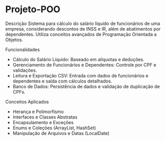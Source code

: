 # Projeto-POO

Descrição
Sistema para cálculo do salário líquido de funcionários de uma empresa, considerando descontos de INSS e IR, 
além de abatimentos por dependentes. Utiliza conceitos avançados de Programação Orientada a Objetos.

Funcionalidades
- Cálculo do Salário Líquido: Baseado em alíquotas e deduções.
- Gerenciamento de Funcionários e Dependentes: Controle por CPF e validações.
- Leitura e Exportação CSV: Entrada com dados de funcionários e dependentes e saída com cálculos detalhados.
- Banco de Dados: Persistência de dados e validação de duplicação de CPFs.

Conceitos Aplicados
- Herança e Polimorfismo
- Interfaces e Classes Abstratas
- Encapsulamento e Exceções
- Enums e Coleções (ArrayList, HashSet)
- Manipulação de Arquivos e Datas (LocalDate)
